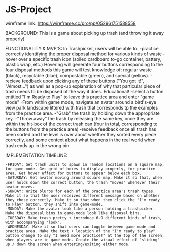 # JS-Project
wireframe link: https://wireframe.cc/pro/pp/052961751588558

BACKGROUND:
    This is a game about picking up trash (and throwing it away properly)

FUNCTIONALITY & MVP'S:
    In Trashpicker, users will be able to:
        -practice correctly identifying the proper disposal method for various kinds of waste
        -hover over a specific trash icon (soiled cardboard to-go container, battery, plastic wrap, etc.) Hovering will generate four buttons corresponding to the four disposal methods this game will test knowledge of: regular waste (black), recyclable (blue), compostable (green), and special (yellow).
        -recieve feedback upon clicking any of these buttons ("You got it!", "Almost...") as well as a pop-up explanation of why that particular piece of trash needs to be disposed of the way it does. Educational!
        -select a button entitled "I'm Ready to Play" to leave this practice area and enter "game mode"
        -From within game mode, navigate an avatar around a bird's-eye view park landscape littered with trash that corresponds tp the examples from the practice area.
        -"Grab" the trash by holding down the appropriate key.
        -"Throw away" the trash by releasing the same key, once they are within the hit-box of the correct trash can (four in total, corresponding to the buttons from the practice area)
        -receive feedback once all trash has been sorted and the level is over about whether they sorted every piece correctly, and some context about what happens in the real world when trash ends up in the wrong bin.

IMPLEMENTATION TIMELINE:

    -FRIDAY: Get trash units to spawn in random locations on a square map, for game-mode. Get grid of boxes to display properly, for practice area. Get hover effect for buttons to appear below each box.
    -SATURDAY: Get avatar moving around square map. Make it so that, when user holds down the correct button, the trash "moves" whenever their avatar moves.
    -SUNDAY: Write blurbs for each of the practice area's trash types. Make it so that the user receives different message based on whether they chose correctly. Make it so that when they click the "I'm ready to Play" button, they shift into game-mode.
    -MONDAY: Make the avatar look like a person holding a trashpicker. Make the disposal bins in game-mode look like disposal bins.
    -TUESDAY: Make trash pretty + introduce 6-9 different kinds of trash, with accompanying "look".
    -WEDNESDAY: Make it so that users can toggle between game mode and practice area. Make the text + location of the "I'm ready to play" button change to say "I need more practice!" at the top of the screen, when players are in game mode. Create the visual effect of "sliding" up / down the screen when entering/exiting either mode.
        


